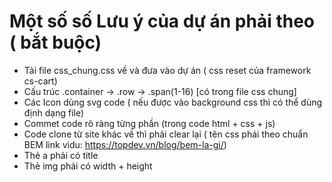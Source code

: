 # Một số số Lưu ý của dự án phải theo ( bắt buộc)
- Tải file css_chung.css về và đưa vào dự án ( css reset của framework cs-cart)
- Cấu trúc .container -> .row -> .span(1-16) [có trong file css chung]
- Các Icon dùng svg code ( nếu được vào background css thì có thể dùng định dạng file)
- Commet code rõ ràng từng phần (trong code html + css + js)
- Code clone từ site khác về thì phải clear lại ( tên css phải theo chuẩn BEM link vidu: https://topdev.vn/blog/bem-la-gi/)
- Thẻ a phải có title
- Thẻ img phải có width + height
